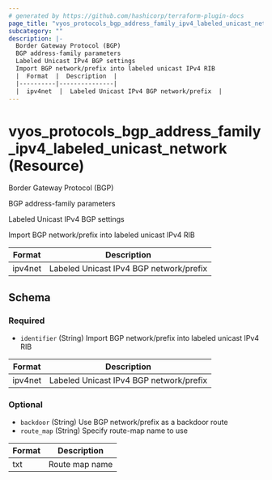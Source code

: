 ```yaml
---
# generated by https://github.com/hashicorp/terraform-plugin-docs
page_title: "vyos_protocols_bgp_address_family_ipv4_labeled_unicast_network Resource - vyos"
subcategory: ""
description: |-
  Border Gateway Protocol (BGP)
  BGP address-family parameters
  Labeled Unicast IPv4 BGP settings
  Import BGP network/prefix into labeled unicast IPv4 RIB
  |  Format  |  Description  |
  |----------|---------------|
  |  ipv4net  |  Labeled Unicast IPv4 BGP network/prefix  |
---
```


# vyos_protocols_bgp_address_family_ipv4_labeled_unicast_network (Resource)

Border Gateway Protocol (BGP)

BGP address-family parameters

Labeled Unicast IPv4 BGP settings

Import BGP network/prefix into labeled unicast IPv4 RIB

|  Format  |  Description  |
|----------|---------------|
|  ipv4net  |  Labeled Unicast IPv4 BGP network/prefix  |



<!-- schema generated by tfplugindocs -->
## Schema

### Required

- `identifier` (String) Import BGP network/prefix into labeled unicast IPv4 RIB

|  Format  |  Description  |
|----------|---------------|
|  ipv4net  |  Labeled Unicast IPv4 BGP network/prefix  |

### Optional

- `backdoor` (String) Use BGP network/prefix as a backdoor route
- `route_map` (String) Specify route-map name to use

|  Format  |  Description  |
|----------|---------------|
|  txt  |  Route map name  |
